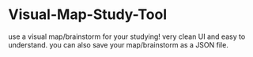 # Visual-Map-Study-Tool
use a visual map/brainstorm for your studying! very clean UI and easy to understand. you can also save your map/brainstorm as a JSON file.
